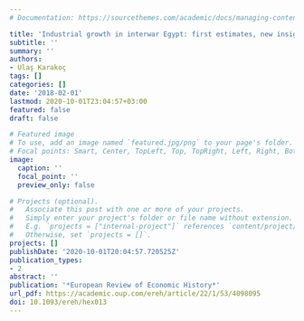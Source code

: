 ```yaml
---
# Documentation: https://sourcethemes.com/academic/docs/managing-content/

title: 'Industrial growth in interwar Egypt: first estimates, new insights'
subtitle: ''
summary: ''
authors:
- Ulaş Karakoç
tags: []
categories: []
date: '2018-02-01'
lastmod: 2020-10-01T23:04:57+03:00
featured: false
draft: false

# Featured image
# To use, add an image named `featured.jpg/png` to your page's folder.
# Focal points: Smart, Center, TopLeft, Top, TopRight, Left, Right, BottomLeft, Bottom, BottomRight.
image:
  caption: ''
  focal_point: ''
  preview_only: false

# Projects (optional).
#   Associate this post with one or more of your projects.
#   Simply enter your project's folder or file name without extension.
#   E.g. `projects = ["internal-project"]` references `content/project/deep-learning/index.md`.
#   Otherwise, set `projects = []`.
projects: []
publishDate: '2020-10-01T20:04:57.720525Z'
publication_types:
- 2
abstract: ''
publication: '*European Review of Economic History*'
url_pdf: https://academic.oup.com/ereh/article/22/1/53/4098095
doi: 10.1093/ereh/hex013
---
```

